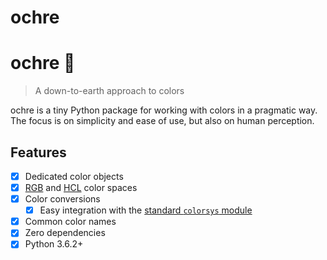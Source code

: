 # ochre

# ochre 🗿

> A down-to-earth approach to colors

ochre is a tiny Python package for working with colors in a pragmatic way. The
focus is on simplicity and ease of use, but also on human perception.

## Features

-   [x] Dedicated color objects
-   [x] [RGB](https://en.wikipedia.org/wiki/RGB_color_model) and
        [HCL](https://en.wikipedia.org/wiki/HCL_color_space) color spaces
-   [x] Color conversions
    -   [x] Easy integration with the
            [standard `colorsys` module](https://docs.python.org/3/library/colorsys.html)
-   [x] Common color names
-   [x] Zero dependencies
-   [x] Python 3.6.2+
